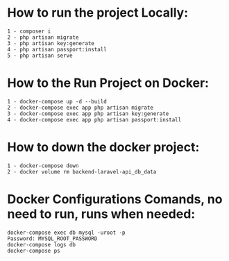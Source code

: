 # How to run the project Locally:
    1 - composer i
    2 - php artisan migrate
    3 - php artisan key:generate
    4 - php artisan passport:install
    5 - php artisan serve

# How to the Run Project on Docker:

    1 - docker-compose up -d --build
    2 - docker-compose exec app php artisan migrate
    3 - docker-compose exec app php artisan key:generate
    4 - docker-compose exec app php artisan passport:install

# How to down the docker project:

    1 - docker-compose down
    2 - docker volume rm backend-laravel-api_db_data

# Docker Configurations Comands, no need to run, runs when needed:

    docker-compose exec db mysql -uroot -p 
    Password: MYSQL_ROOT_PASSWORD
    docker-compose logs db
    docker-compose ps
